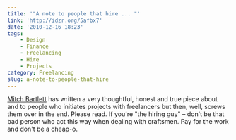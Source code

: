 ```yaml
---
title: '"A note to people that hire ... "'
link: 'http://idzr.org/5afbx7'
date: '2010-12-16 18:23'
tags:
    - Design
    - Finance
    - Freelancing
    - Hire
    - Projects
category: Freelancing
slug: a-note-to-people-that-hire
---
```


[Mitch Bartlett](http://mbartlett.me/) has written a very thoughtful, honest and true piece about and to people who initiates projects with freelancers but then, well, screws them over in the end. Please read. If you're "the hiring guy" – don't be that bad person who act this way when dealing with craftsmen. Pay for the work and don't be a cheap-o.
